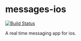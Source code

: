 # messages-ios
[![Build Status](https://travis-ci.com/vguillaume8/messages-ios.svg?branch=master)](https://travis-ci.com/vguillaume8/messages-ios)

A real time messaging app for ios.
